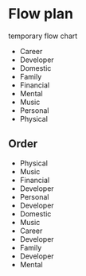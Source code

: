 # Flow plan

temporary flow chart

- Career
- Developer
- Domestic
- Family
- Financial
- Mental
- Music
- Personal
- Physical

## Order

- Physical
- Music
- Financial
- Developer
- Personal
- Developer
- Domestic
- Music
- Career
- Developer
- Family
- Developer
- Mental
